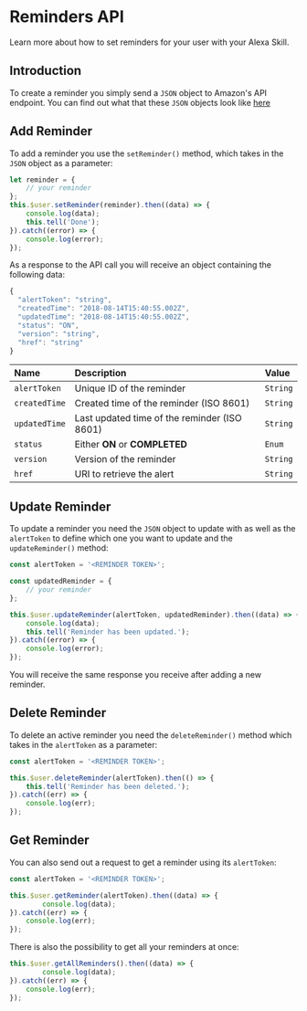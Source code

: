 # Reminders API

Learn more about how to set reminders for your user with your Alexa Skill.

## Introduction

To create a reminder you simply send a `JSON` object to Amazon's API endpoint. You can find out what that these `JSON` objects look like [here](https://developer.amazon.com/docs/smapi/alexa-reminders-api-reference.html#reminder-object)

## Add Reminder

To add a reminder you use the `setReminder()` method, which takes in the `JSON` object as a parameter:

```javascript
let reminder = {
    // your reminder
};
this.$user.setReminder(reminder).then((data) => {
    console.log(data);
    this.tell('Done');
}).catch((error) => {
    console.log(error);
});
```

As a response to the API call you will receive an object containing the following data:

```javascript
{
  "alertToken": "string",
  "createdTime": "2018-08-14T15:40:55.002Z",
  "updatedTime": "2018-08-14T15:40:55.002Z",
  "status": "ON",
  "version": "string",
  "href": "string"
}
```

Name | Description | Value
:--- | :--- | :--- 
`alertToken` | Unique ID of the reminder | `String`
`createdTime` | Created time of the reminder (ISO 8601) | `String`
`updatedTime` | Last updated time of the reminder (ISO 8601) | `String`
`status` | Either **ON** or **COMPLETED** | `Enum`
`version` | Version of the reminder | `String`
`href` | URI to retrieve the alert | `String`

## Update Reminder

To update a reminder you need the `JSON` object to update with as well as the `alertToken` to define which one you want to update and the `updateReminder()` method:

```javascript
const alertToken = '<REMINDER TOKEN>';

const updatedReminder = {
    // your reminder
};

this.$user.updateReminder(alertToken, updatedReminder).then((data) => {
    console.log(data);
    this.tell('Reminder has been updated.');
}).catch((error) => {
    console.log(error);
});
```

You will receive the same response you receive after adding a new reminder.

## Delete Reminder

To delete an active reminder you need the `deleteReminder()` method which takes in the `alertToken` as a parameter:

```javascript
const alertToken = '<REMINDER TOKEN>';

this.$user.deleteReminder(alertToken).then(() => {
    this.tell('Reminder has been deleted.');
}).catch((err) => {
    console.log(err);
});
```

## Get Reminder

You can also send out a request to get a reminder using its `alertToken`:

```javascript
const alertToken = '<REMINDER TOKEN>';

this.$user.getReminder(alertToken).then((data) => {
        console.log(data);
}).catch((err) => {
    console.log(err);
});
```

There is also the possibility to get all your reminders at once:

```javascript
this.$user.getAllReminders().then((data) => {
        console.log(data);
}).catch((err) => {
    console.log(err);
});
```


<!--[metadata]: {"description": "Learn more about how to set reminders for your user with your Alexa Skill."
"route": "amazon-alexa/reminders" }-->